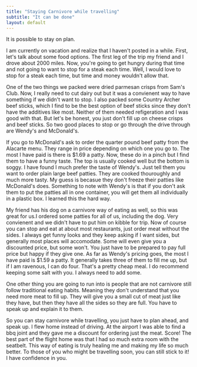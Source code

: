```yaml
---
title: "Staying Carnivore while travelling"
subtitle: "It can be done"
layout: default
---
```


<p> It is possible to stay on plan.<p>

<p>I am currently on vacation and realize that I haven't posted in a while. First, let's talk about some food options. The first leg of the trip my friend and I drove about 2000 miles. Now, you're going to get hungry during that time and not going to want to stop for a steak each time. Well, I would love to stop for a steak each time, but time and money wouldn't allow that.<p>

<p>One of the two things we packed were dried parmesan crisps from Sam's Club. Now, I really need to cut dairy out but it was a convienent way to have something if we didn't want to stop. I also packed some Country Archer beef sticks, which I find to be the best option of beef sticks since they don't have the additives like most. Neither of them needed refigeration and I was good with that. But let's be honest, you just don't fill up on cheese crisps and beef sticks. So two good places to stop or go through the drive through are Wendy's and McDonald's.<p>

<p>If you go to McDonald's ask to order the quarter pound beef patty from the Alacarte menu. They range in price depending on which one you go to. The most I have paid is there is $1.69 a patty. Now, these do in a pinch but I find them to have a funny taste. The top is usually cooked well but the bottom is soggy. I have found I much prefer the taste of Wendy's. Just tell them you want to order plain large beef patties. They are cooked thouroughly and much more tasty. My guess is becasue they don't freeze their patties like McDonald's does. Something to note with Wendy's is that if you don't ask them to put the patties all in one container, you will get them all individually in a plastic box. I learned this the hard way.<p>

<p>My friend has his dog on a carnivore way of eating as well, so this was great for us.I ordered some patties for all of us, including the dog. Very convienent and we didn't have to put him on kibble for trip. Now of course you can stop and eat at about most restaurants, just order meat without the sides. I always get funny looks and they keep asking if I want sides, but generally most places will accomodate. Some will even give you a discounted price, but some won't. You just have to be prepared to pay full price but happy if they give one. As far as Wendy's pricing goes, the most I have paid is $1.59 a patty. It generally takes three of them to fill me up, but if I am ravenous, I can do four. That's a pretty cheap meal. I do recommend keeping some salt with you. I always need to add some.<p>

<p>One other thing you are going to run into is people that are not carnivore still follow traditional eating habits. Meaning they don't understand that you need more meat to fill up. They will give you a small cut of meat just like they have, but then they have all the sides so they are full. You have to speak up and explain it to them.<p>

<p>So you can stay carnivore while travelling, you just have to plan ahead, and speak up. I flew home instead of driving. At the airport I was able to find a bbq joint and they gave me a discount for ordering just the meat. Score! The best part of the flight home was that I had so much extra room with the seatbelt. This way of eating is truly healing me and making my life so much better. To those of you who might be travelling soon, you can still stick to it! I have confidence in you. <p>


